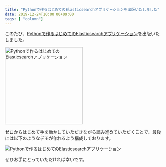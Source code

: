 ```yaml
---
title: "Pythonで作るはじめてのElasticsearchアプリケーションを出版いたしました"
date: 2019-12-24T10:00:00+09:00
tags: [ "column"]
---
```


このたび、[Pythonで作るはじめてのElasticsearchアプリケーション](https://amzn.to/2PeF5Js)を出版いたしました。


<a href="https://amzn.to/2PeF5Js" target="_blank" rel="noopener noreferrer">
    <img src="/img/python_es.jpg" Width='250' alt="Pythonで作るはじめてのElasticsearchアプリケーション" />
</a>


ゼロからはじめて手を動かしていただきながら読み進めていただくことで、最後には以下のようなデモが作れるよう構成しております。


<img src="/img/demo_es.gif" alt="Pythonで作るはじめてのElasticsearchアプリケーション">

ぜひお手にとっていただければ幸いです。